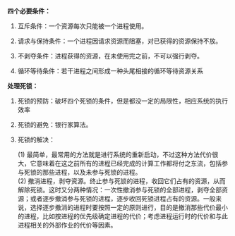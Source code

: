 **四个必要条件：**

1. 互斥条件：一个资源每次只能被一个进程使用。

2. 请求与保持条件：一个进程因请求资源而阻塞，对已获得的资源保持不放。

3. 不剥夺条件：进程获得的资源，在未使用完之前，不可以强行剥夺。

4. 循环等待条件：若干进程之间形成一种头尾相接的循环等待资源关系

**处理死锁：**

1. 死锁的预防：破坏四个死锁的条件，但是都没一定的局限性，相应系统的执行效率

2. 死锁的避免：银行家算法。

3. 死锁的解决：

   \(1\) 最简单，最常用的方法就是进行系统的重新启动，不过这种方法代价很大，它意味着在这之前所有的进程已经完成的计算工作都将付之东流，包括参与死锁的那些进程，以及未参与死锁的进程。  
   \(2\) 撤消进程，剥夺资源。终止参与死锁的进程，收回它们占有的资源，从而解除死锁。这时又分两种情况：一次性撤消参与死锁的全部进程，剥夺全部资源；或者逐步撤消参与死锁的进程，逐步收回死锁进程占有的资源。一般来说，选择逐步撤消的进程时要按照一定的原则进行，目的是撤消那些代价最小的进程，比如按进程的优先级确定进程的代价；考虑进程运行时的代价和与此进程相关的外部作业的代价等因素。



